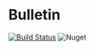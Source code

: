 # Bulletin
[![Build Status](https://dev.azure.com/bpicolo/Bulletin/_apis/build/status/bpicolo.Bulletin?branchName=master)](https://dev.azure.com/bpicolo/Bulletin/_build/latest?definitionId=1&branchName=master) ![Nuget](https://img.shields.io/nuget/v/Bulletin?color=2ca399)
